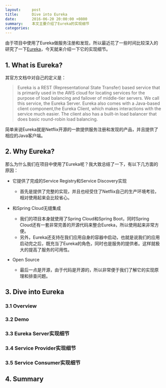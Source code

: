 ```yaml
---
layout:     post
title:      Dive into Eureka
date:       2016-06-20 20:00:00 +0800
summary:    本文主要介绍了Eureka的实现细节
categories:
---
```


由于项目中使用了Eureka做服务注册和发现，所以最近花了一些时间比较深入的研究了一下<a href="https://github.com/Netflix/eureka" target="_blank">Eureka</a>，今天就来介绍一下它的实现细节。

## 1. What is Eureka?
其官方文档中对自己的定义是：

> Eureka is a REST (Representational State Transfer) based service that is primarily used in the AWS cloud for locating services for the purpose of load balancing and failover of middle-tier servers. We call this service, the Eureka Server. Eureka also comes with a Java-based client component,the Eureka Client, which makes interactions with the service much easier. The client also has a built-in load balancer that does basic round-robin load balancing.

简单来说Eureka就是Netflix开源的一款提供服务注册和发现的产品，并且提供了相应的Java客户端。

## 2. Why Eureka?
那么为什么我们在项目中使用了Eureka呢？我大致总结了一下，有以下几方面的原因：

* 它提供了完成的Service Registry和Service Discovery实现
	* 首先是提供了完整的实现，并且也经受住了Netflix自己的生产环境考验，相对使用起来会比较省心。

* 和Spring Cloud无缝集成
	* 我们的项目本身就使用了Spring Cloud和Spring Boot，同时Spring Cloud还有一套非常完善的开源代码来整合Eureka，所以使用起来非常方便。
	* 另外，Eureka还支持在我们应用自身的容器中启动，也就是说我们的应用启动完之后，既充当了Eureka的角色，同时也是服务的提供者。这样就极大的提高了服务的可用性。
	
* Open Source
	* 最后一点是开源，由于代码是开源的，所以非常便于我们了解它的实现原理和排查问题。
	
## 3. Dive into Eureka

### 3.1 Overview


### 3.2 Demo


### 3.3 Eureka Server实现细节


### 3.4 Service Provider实现细节


### 3.5 Service Consumer实现细节

## 4. Summary

